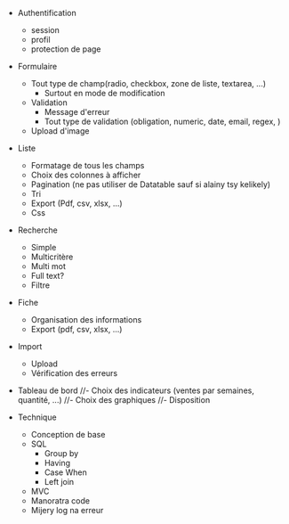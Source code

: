  - Authentification
    - session
    - profil
    - protection de page

 - Formulaire
    - Tout type de champ(radio, checkbox, zone de liste, textarea, ...)
        - Surtout en mode de modification
    - Validation 
        - Message d'erreur
        - Tout type de validation (obligation, numeric, date, email, regex, )
    - Upload d'image

- Liste
    - Formatage de tous les champs
    - Choix des colonnes à afficher
    - Pagination (ne pas utiliser de Datatable sauf si alainy tsy kelikely)
    - Tri
    - Export (Pdf, csv, xlsx, ...)
    - Css

- Recherche
    - Simple 
    - Multicritère
    - Multi mot
    - Full text?
    - Filtre

- Fiche
    - Organisation des informations
    - Export (pdf, csv, xlsx, ...)

- Import
    - Upload
    - Vérification des erreurs

- Tableau de bord
    //- Choix des indicateurs (ventes par semaines, quantité, ...)
    //- Choix des graphiques
    //- Disposition


- Technique
    - Conception de base
    - SQL
        - Group by
        - Having
        - Case When
        - Left join
    - MVC
    - Manoratra code
    - Mijery log na erreur
